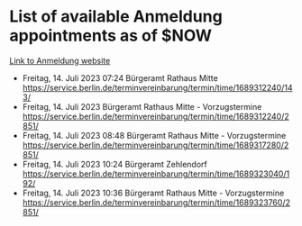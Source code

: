 # List of available Anmeldung appointments as of $NOW
[Link to Anmeldung website](https://service.berlin.de/terminvereinbarung/termin/tag.php?termin=1&anliegen[]=120686&dienstleisterlist=122210,122217,327316,122219,327312,122227,327314,122231,327346,122243,327348,122254,122252,329742,122260,329745,122262,329748,122271,327278,122273,327274,122277,327276,330436,122280,327294,122282,327290,122284,327292,122291,327270,122285,327266,122286,327264,122296,327268,150230,329760,122297,327286,122294,327284,122312,329763,122314,329775,122304,327330,122311,327334,122309,327332,317869,122281,327352,122279,329772,122283,122276,327324,122274,327326,122267,329766,122246,327318,122251,327320,122257,327322,122208,327298,122226,327300&herkunft=http%3A%2F%2Fservice.berlin.de%2Fdienstleistung%2F120686%2F)
- Freitag, 14. Juli 2023 07:24 Bürgeramt Rathaus Mitte https://service.berlin.de/terminvereinbarung/termin/time/1689312240/143/
- Freitag, 14. Juli 2023  Bürgeramt Rathaus Mitte - Vorzugstermine https://service.berlin.de/terminvereinbarung/termin/time/1689312240/2851/
- Freitag, 14. Juli 2023 08:48 Bürgeramt Rathaus Mitte - Vorzugstermine https://service.berlin.de/terminvereinbarung/termin/time/1689317280/2851/
- Freitag, 14. Juli 2023 10:24 Bürgeramt Zehlendorf https://service.berlin.de/terminvereinbarung/termin/time/1689323040/192/
- Freitag, 14. Juli 2023 10:36 Bürgeramt Rathaus Mitte - Vorzugstermine https://service.berlin.de/terminvereinbarung/termin/time/1689323760/2851/

